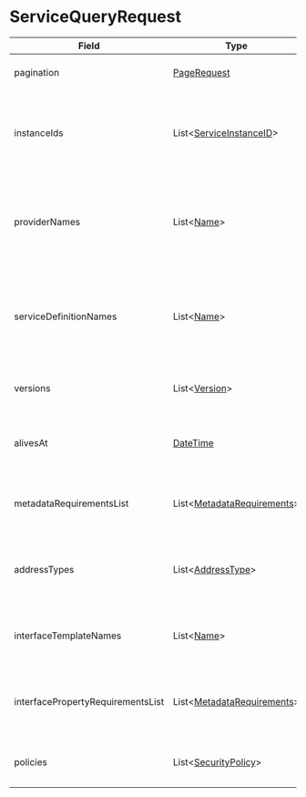 # ServiceQueryRequest

Field | Type | Mandatory | Description
--- | --- | --- | ---
pagination | [PageRequest](../data-models/page-request.md) | no | Paging information about the queried service instances.
instanceIds | List<[ServiceInstanceID](../primitives.md#serviceinstanceid)> | no (yes) | Requester is looking for service instances with any of the specified identifiers. Mandatory if no providerNames nor serviceDefinitionNames are specified.
providerNames | List<[Name](../primitives.md#name)> | no (yes) | Requester is looking for service instances that are provided by any of the specified systems. Mandatory if no serviceInstanceIds nor serviceDefinitionNames are specified.
serviceDefinitionNames | List<[Name](../primitives.md#name)> | no (yes) | Requester is looking for service instances with any of the specified service definition names. Mandatory if no serviceInstanceIds nor providerNames are specified.
versions | List<[Version](../primitives.md#version)> | no | Requester is looking for service instances with any of the specified versions.
alivesAt | [DateTime](../primitives.md#datetime) | no | Requester is looking for service instances that will be available at the specified moment of the future.
metadataRequirementsList | List<[MetadataRequirements](../data-models/metadata-requirements.md)> | no | Requester is looking for service instances that are matching any of the specified metadata requirements.
addressTypes | List<[AddressType](../primitives.md#addresstype)> | no | Requester is looking for service instances with interfaces whose access addresses are matching any of these types.
interfaceTemplateNames | List<[Name](../primitives.md#name)> | no | Requester is looking for service instances with any of the specified interface template names.
interfacePropertyRequirementsList | List<[MetadataRequirements](../data-models/metadata-requirements.md)> | no | Requester is looking for service instances with interfaces that are matching any of the specified properties requirements.
policies | List<[SecurityPolicy](../primitives.md#securitypolicy)> | no | Requester is looking for service instances with any of the specified security policies.